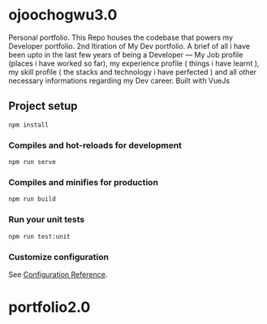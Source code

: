 # ojoochogwu3.0

Personal portfolio.
This Repo houses the codebase that powers my Developer portfolio.
2nd Itiration of My Dev portfolio. A brief of all i have been upto in the last few years of being a Developer — My Job profile (places i have worked so far), my experience profile ( things i have learnt ), my skill profile ( the stacks and technology i have perfected ) and all other necessary informations regarding my Dev career.
Built with VueJs

## Project setup

```
npm install
```

### Compiles and hot-reloads for development

```
npm run serve
```

### Compiles and minifies for production

```
npm run build
```

### Run your unit tests

```
npm run test:unit
```

### Customize configuration

See [Configuration Reference](https://cli.vuejs.org/config/).

# portfolio2.0
